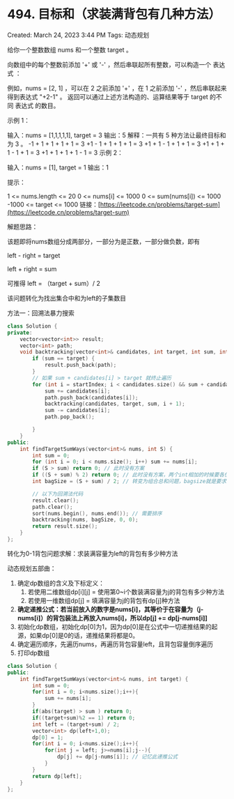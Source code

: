 # 494. 目标和（求装满背包有几种方法）

Created: March 24, 2023 3:44 PM
Tags: 动态规划

给你一个整数数组 nums 和一个整数 target 。

向数组中的每个整数前添加 '+' 或 '-' ，然后串联起所有整数，可以构造一个 表达式 ：

例如，nums = [2, 1] ，可以在 2 之前添加 '+' ，在 1 之前添加 '-' ，然后串联起来得到表达式 "+2-1" 。
返回可以通过上述方法构造的、运算结果等于 target 的不同 表达式 的数目。

示例 1：

输入：nums = [1,1,1,1,1], target = 3
输出：5
解释：一共有 5 种方法让最终目标和为 3 。
-1 + 1 + 1 + 1 + 1 = 3
+1 - 1 + 1 + 1 + 1 = 3
+1 + 1 - 1 + 1 + 1 = 3
+1 + 1 + 1 - 1 + 1 = 3
+1 + 1 + 1 + 1 - 1 = 3
示例 2：

输入：nums = [1], target = 1
输出：1

提示：

1 <= nums.length <= 20
0 <= nums[i] <= 1000
0 <= sum(nums[i]) <= 1000
-1000 <= target <= 1000
链接：[https://leetcode.cn/problems/target-sum](https://leetcode.cn/problems/target-sum)

解题思路：

该题即将nums数组分成两部分，一部分为是正数，一部分做负数，即有

left - right = target

left + right = sum

可推得 left = （target + sum）/ 2

该问题转化为找出集合中和为left的子集数目

方法一：回溯法暴力搜索

```cpp
class Solution {
private:
    vector<vector<int>> result;
    vector<int> path;
    void backtracking(vector<int>& candidates, int target, int sum, int startIndex) {
        if (sum == target) {
            result.push_back(path);
        }
        // 如果 sum + candidates[i] > target 就终止遍历
        for (int i = startIndex; i < candidates.size() && sum + candidates[i] <= target; i++) {
            sum += candidates[i];
            path.push_back(candidates[i]);
            backtracking(candidates, target, sum, i + 1);
            sum -= candidates[i];
            path.pop_back();

        }
    }
public:
    int findTargetSumWays(vector<int>& nums, int S) {
        int sum = 0;
        for (int i = 0; i < nums.size(); i++) sum += nums[i];
        if (S > sum) return 0; // 此时没有方案
        if ((S + sum) % 2) return 0; // 此时没有方案，两个int相加的时候要各位小心数值溢出的问题
        int bagSize = (S + sum) / 2; // 转变为组合总和问题，bagsize就是要求的和

        // 以下为回溯法代码
        result.clear();
        path.clear();
        sort(nums.begin(), nums.end()); // 需要排序
        backtracking(nums, bagSize, 0, 0);
        return result.size();
    }
};
```

转化为0-1背包问题求解：求装满容量为left的背包有多少种方法

动态规划五部曲：

1. 确定dp数组的含义及下标定义：
    1. 若使用二维数组dp[i][j] = 使用第0~i个数装满容量为j的背包有多少种方法
    2. 若使用一维数组dp[j] = 填满容量为j的背包有dp[j]种方法
2. **确定递推公式：若当前放入的数字是nums[i]，其等价于在容量为（j-nums[i]）的背包装法上再放入nums[i]，所以dp[j] += dp[j-nums[i]]**
3. 初始化dp数组，初始化dp[0]为1，因为dp[0]是在公式中一切递推结果的起源，如果dp[0]是0的话，递推结果将都是0。
4. 确定遍历顺序，先遍历nums，再遍历背包容量left，且背包容量倒序遍历
5. 打印dp数组

```cpp
class Solution {
public:
    int findTargetSumWays(vector<int>& nums, int target) {
        int sum = 0;
        for(int i = 0; i<nums.size();i++){
            sum += nums[i];
        }
        if(abs(target) > sum ) return 0;
        if((target+sum)%2 == 1) return 0;
        int left = (target+sum) / 2;
        vector<int> dp(left+1,0);
        dp[0] = 1;
        for(int i = 0; i<nums.size();i++){
            for(int j = left; j>=nums[i];j--){
                dp[j] += dp[j-nums[i]]; // 记忆此递推公式
            }
        }
        return dp[left];
    }
};
```
